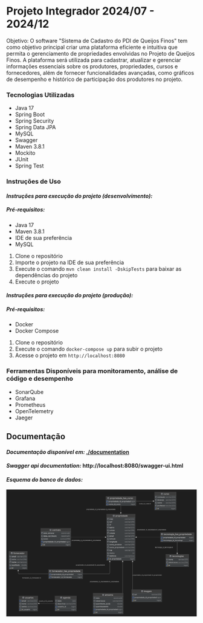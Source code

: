 # Projeto Integrador 2024/07 - 2024/12
Objetivo:
O software "Sistema de Cadastro do PDI de Queijos Finos" tem como objetivo principal criar uma plataforma eficiente e intuitiva que permita o gerenciamento de propriedades envolvidas no Projeto de Queijos Finos. A plataforma será utilizada para cadastrar, atualizar e gerenciar informações essenciais sobre os produtores, propriedades, cursos e fornecedores, além de fornecer funcionalidades avançadas, como gráficos de desempenho e histórico de participação dos produtores no projeto.

### Tecnologias Utilizadas
- Java 17
- Spring Boot
- Spring Security
- Spring Data JPA
- MySQL
- Swagger
- Maven 3.8.1
- Mockito
- JUnit
- Spring Test

### Instruções de Uso
#### _Instruções para execução do projeto (desenvolvimento):_
##### _Pré-requisitos:_
- Java 17
- Maven 3.8.1
- IDE de sua preferência
- MySQL


1. Clone o repositório
2. Importe o projeto na IDE de sua preferência
3. Execute o comando `mvn clean install -DskipTests` para baixar as dependências do projeto
4. Execute o projeto

#### _Instruções para execução do projeto (produção):_

##### _Pré-requisitos:_
- Docker
- Docker Compose

1. Clone o repositório
2. Execute o comando `docker-compose up` para subir o projeto
3. Acesse o projeto em `http://localhost:8080`

### Ferramentas Disponíveis para monitoramento, análise de código e desempenho
- SonarQube
- Grafana
- Prometheus
- OpenTelemetry
- Jaeger

## Documentação
#### _Documentação disponível em:_ [./documentation](https://github.com/Os-Cupinxa/Queijos-Finos/tree/main/documentation)
#### _Swagger api documentation:_ http://localhost:8080/swagger-ui.html


#### _Esquema do banco de dados:_
<p align="center">
  <img src="https://github.com/Os-Cupinxa/Queijos-Finos/blob/main/schema.png" alt="Schema" width="800">
</p>
